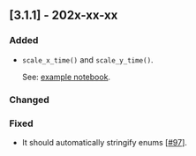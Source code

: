 ## [3.1.1] - 202x-xx-xx

### Added

- `scale_x_time()` and `scale_y_time()`.

  See: [example notebook](https://nbviewer.jupyter.org/github/JetBrains/lets-plot-kotlin/blob/master/docs/examples/jupyter-notebooks-dev/scale_time.ipynb).

### Changed

### Fixed

- It should automatically stringify enums [[#97](https://github.com/JetBrains/lets-plot-kotlin/issues/97)].            
